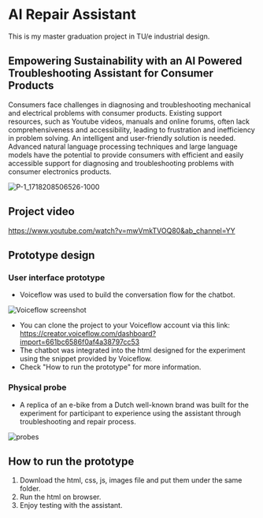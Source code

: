 # AI Repair Assistant
This is my master graduation project in TU/e industrial design.

## Empowering Sustainability with an AI Powered Troubleshooting Assistant for Consumer Products
Consumers face challenges in diagnosing and troubleshooting mechanical and electrical problems with consumer products. Existing support resources, such as Youtube videos, manuals and online forums, often lack comprehensiveness and accessibility, leading to frustration and inefficiency in problem solving. An intelligent and user-friendly solution is needed. Advanced natural language processing techniques and large language models have the potential to provide consumers with efficient and easily accessible support for diagnosing and troubleshooting problems with consumer electronics products.
<br />

![P-1_1718208506526-1000](https://github.com/Davidhuang616/ai_repair_assistant/assets/124699019/25211f40-aef9-4b40-adec-9ca22a9ce08d)

## Project video
https://www.youtube.com/watch?v=mwVmkTVOQ80&ab_channel=YY

## Prototype design

### User interface prototype <br />
* Voiceflow was used to build the conversation flow for the chatbot.
 
![Voiceflow screenshot](https://github.com/Davidhuang616/ai_repair_assistant/assets/124699019/a03e0378-0ddf-44e7-81ea-aeb5c625371a)
<br />
* You can clone the project to your Voiceflow account via this link: <br />
https://creator.voiceflow.com/dashboard?import=661bc6586f0af4a38797cc53 <br />
* The chatbot was integrated into the html designed for the experiment using the snippet provided by Voiceflow. <br />
* Check "How to run the prototype" for more information. <br />

### Physical probe <br />
* A replica of an e-bike from a Dutch well-known brand was built for the experiment for participant to experience using the assistant through troubleshooting and repair process.

![probes](https://github.com/Davidhuang616/ai_repair_assistant/assets/124699019/35c78bb8-1626-4a62-96d1-6268bba95589)
<br />

## How to run the prototype
1. Download the html, css, js, images file and put them under the same folder.
2. Run the html on browser.
3. Enjoy testing with the assistant.


